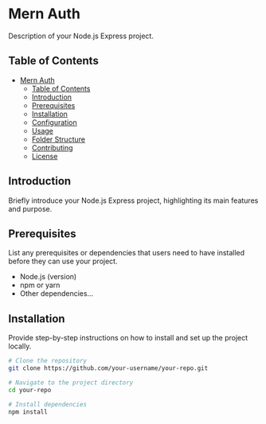 # Mern Auth

Description of your Node.js Express project.

## Table of Contents

- [Mern Auth](#project-name)
  - [Table of Contents](#table-of-contents)
  - [Introduction](#introduction)
  - [Prerequisites](#prerequisites)
  - [Installation](#installation)
  - [Configuration](#configuration)
  - [Usage](#usage)
  - [Folder Structure](#folder-structure)
  - [Contributing](#contributing)
  - [License](#license)

## Introduction

Briefly introduce your Node.js Express project, highlighting its main features and purpose.

## Prerequisites

List any prerequisites or dependencies that users need to have installed before they can use your project.

- Node.js (version)
- npm or yarn
- Other dependencies...

## Installation

Provide step-by-step instructions on how to install and set up the project locally.

```bash
# Clone the repository
git clone https://github.com/your-username/your-repo.git

# Navigate to the project directory
cd your-repo

# Install dependencies
npm install
